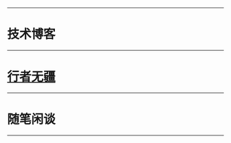 [^_^]: 哈哈我是注释，不会在浏览器中显示。

***

  <h1>技术博客</h1>
  
***

  <h1><a href="xingzhewujiang.md1">行者无疆</a></h1>
  
***

  <h1>随笔闲谈</h1>
  
***

